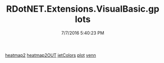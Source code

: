 ﻿---
title: RDotNET.Extensions.VisualBasic.gplots
date: 7/7/2016 5:40:23 PM
---

[heatmap2](T-RDotNET.Extensions.VisualBasic.gplots.heatmap2.html)
[heatmap2OUT](T-RDotNET.Extensions.VisualBasic.gplots.heatmap2OUT.html)
[jetColors](T-RDotNET.Extensions.VisualBasic.gplots.jetColors.html)
[plot](T-RDotNET.Extensions.VisualBasic.gplots.plot.html)
[venn](T-RDotNET.Extensions.VisualBasic.gplots.venn.html)
